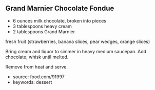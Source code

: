 Grand Marnier Chocolate Fondue
------------------------------

- 6 ounces milk chocolate, broken into pieces
- 3 tablespoons heavy cream
- 2 tablespoons Grand Marnier

fresh fruit (strawberries, banana slices, pear wedges, orange slices)


Bring cream and liquor to simmer in heavy medium saucepan.  Add
chocolate; whisk until melted.

Remove from heat and serve.

- source: food.com/91997
- keywords: dessert
